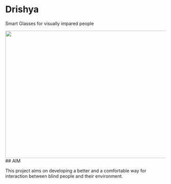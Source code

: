 # Drishya
Smart Glasses for visually impared people

<img src="https://github.com/prajwalbhagwat/drishya/assets/80095233/67771c78-ccf6-4592-aeda-23f8f8167d28" width=693 height=400 />
## AIM

This project aims on developing a better and a comfortable way for interaction between blind people and their environment.
